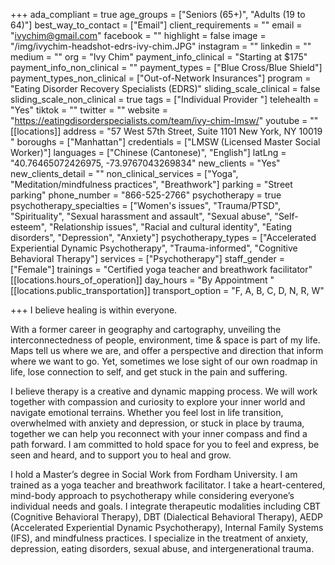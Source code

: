 +++
ada_compliant = true
age_groups = ["Seniors (65+)", "Adults (19 to 64)"]
best_way_to_contact = ["Email"]
client_requirements = ""
email = "ivychim@gmail.com"
facebook = ""
highlight = false
image = "/img/ivychim-headshot-edrs-ivy-chim.JPG"
instagram = ""
linkedin = ""
medium = ""
org = "Ivy Chim"
payment_info_clinical = "Starting at $175"
payment_info_non_clinical = ""
payment_types = ["Blue Cross/Blue Shield"]
payment_types_non_clinical = ["Out-of-Network Insurances"]
program = "Eating Disorder Recovery Specialists (EDRS)"
sliding_scale_clinical = false
sliding_scale_non_clinical = true
tags = ["Individual Provider "]
telehealth = "Yes"
tiktok = ""
twitter = ""
website = "https://eatingdisorderspecialists.com/team/ivy-chim-lmsw/"
youtube = ""
[[locations]]
address = "57 West 57th Street, Suite 1101 New York, NY 10019 "
boroughs = ["Manhattan"]
credentials = ["LMSW (Licensed Master Social Worker)"]
languages = ["Chinese (Cantonese)", "English"]
latLng = "40.76465072426975, -73.9767043269834"
new_clients = "Yes"
new_clients_detail = ""
non_clinical_services = ["Yoga", "Meditation/mindfulness practices", "Breathwork"]
parking = "Street parking"
phone_number = "866-525-2766"
psychotherapy = true
psychotherapy_specialties = ["Women's issues", "Trauma/PTSD", "Spirituality", "Sexual harassment and assault", "Sexual abuse", "Self-esteem", "Relationship issues", "Racial and cultural identity", "Eating disorders", "Depression", "Anxiety"]
psychotherapy_types = ["Accelerated Experiential Dynamic Psychotherapy", "Trauma-informed", "Cognitive Behavioral Therapy"]
services = ["Psychotherapy"]
staff_gender = ["Female"]
trainings = "Certified yoga teacher and breathwork facilitator"
[[locations.hours_of_operation]]
day_hours = "By Appointment "
[[locations.public_transportation]]
transport_option = "F, A, B, C, D, N, R, W"

+++
I believe healing is within everyone.   
  
With a former career in geography and cartography, unveiling the interconnectedness of people, environment, time & space is part of my life. Maps tell us where we are, and offer a perspective and direction that inform where we want to go. Yet, sometimes we lose sight of our own roadmap in life, lose connection to self, and get stuck in the pain and suffering.  
  
I believe therapy is a creative and dynamic mapping process. We will work together with compassion and curiosity to explore your inner world and navigate emotional terrains. Whether you feel lost in life transition, overwhelmed with anxiety and depression, or stuck in place by trauma, together we can help you reconnect with your inner compass and find a path forward. I am committed to hold space for you to feel and express, be seen and heard, and to support you to heal and grow.  
  
I hold a Master’s degree in Social Work from Fordham University. I am trained as a yoga teacher and breathwork facilitator. I take a heart-centered, mind-body approach to psychotherapy while considering everyone’s individual needs and goals. I integrate therapeutic modalities including CBT (Cognitive Behavioral Therapy), DBT (Dialectical Behavioral Therapy), AEDP (Accelerated Experiential Dynamic Psychotherapy), Internal Family Systems (IFS), and mindfulness practices. I specialize in the treatment of anxiety, depression, eating disorders, sexual abuse, and intergenerational trauma.